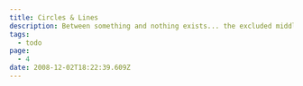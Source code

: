 ```yaml
---
title: Circles & Lines
description: Between something and nothing exists... the excluded middle.
tags:
  - todo
page:
  - 4
date: 2008-12-02T18:22:39.609Z
---
```

